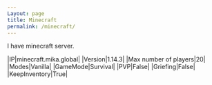 ```yaml
---
Layout: page
title: Minecraft
permalink: /minecraft/
---
```


I have minecraft server.

|IP|minecraft.mika.global|
|Version|1.14.3|
|Max number of players|20|
|Modes|Vanilla|
|GameMode|Survival|
|PVP|False|
|Griefing|False|
|KeepInventory|True|
